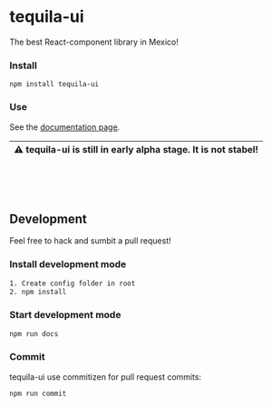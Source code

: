 # tequila-ui
The best React-component library in Mexico!



### Install
```
npm install tequila-ui
```


### Use
See the [documentation page](https://thorecaspersen.github.io/tequila-ui).

|:warning: tequila-ui is still in early alpha stage. It is not stabel!|
| --- |


</br>
</br>
</br>

## Development
Feel free to hack and sumbit a pull request!

### Install development mode
```bash
1. Create config folder in root
2. npm install
```

### Start development mode
```bash
npm run docs
```


### Commit
tequila-ui use commitizen for pull request commits:
```bash
npm run commit
```